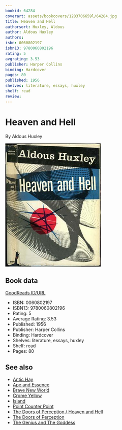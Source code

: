 ```yaml
---
bookid: 64284
coverart: assets/bookcovers/1283706659l/64284.jpg
title: Heaven and Hell
authorsort: Huxley, Aldous
author: Aldous Huxley
authors: 
isbn: 0060802197
isbn13: 9780060802196
rating: 5
avgrating: 3.53
publisher: Harper Collins
binding: Hardcover
pages: 80
published: 1956
shelves: literature, essays, huxley
shelf: read
review: 
---
```


# Heaven and Hell

By Aldous Huxley

![](../../assets/bookcovers/1283706659l/64284.jpg)

## Book data

[GoodReads ID/URL](https://www.goodreads.com/book/show/64284)

- ISBN: 0060802197
- ISBN13: 9780060802196
- Rating: 5
- Average Rating: 3.53
- Published: 1956
- Publisher: Harper Collins
- Binding: Hardcover
- Shelves: literature, essays, huxley
- Shelf: read
- Pages: 80


## See also

- [Antic Hay](Antic_Hay.md)
- [Ape and Essence](Ape_and_Essence.md)
- [Brave New World](Brave_New_World.md)
- [Crome Yellow](Crome_Yellow.md)
- [Island](Island.md)
- [Point Counter Point](Point_Counter_Point.md)
- [The Doors of Perception / Heaven and Hell](The_Doors_of_Perception_-_Heaven_and_Hell.md)
- [The Doors of Perception](The_Doors_of_Perception.md)
- [The Genius and The Goddess](The_Genius_and_The_Goddess.md)

